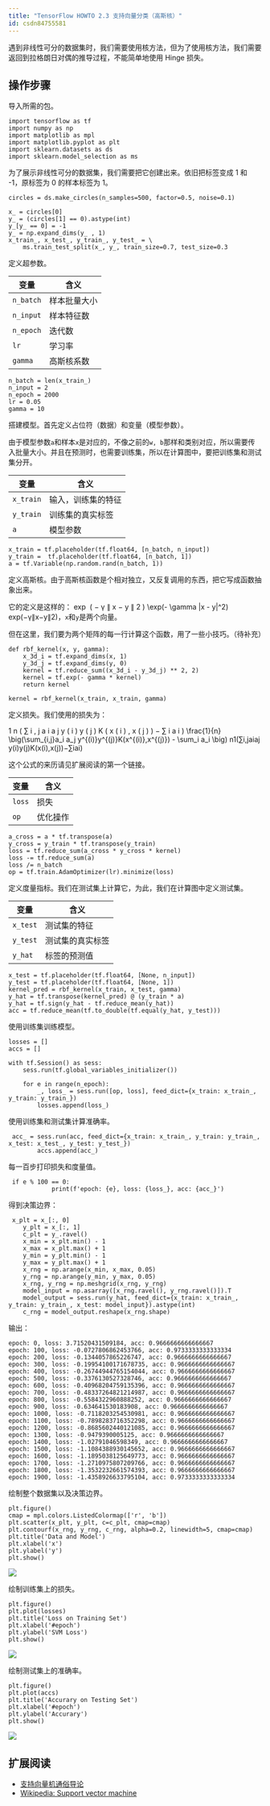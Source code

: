 ```yaml
---
title: "TensorFlow HOWTO 2.3 支持向量分类（高斯核）"
id: csdn84755581
---
```


遇到非线性可分的数据集时，我们需要使用核方法，但为了使用核方法，我们需要返回到拉格朗日对偶的推导过程，不能简单地使用 Hinge 损失。

## 操作步骤

导入所需的包。

```
import tensorflow as tf
import numpy as np
import matplotlib as mpl
import matplotlib.pyplot as plt
import sklearn.datasets as ds
import sklearn.model_selection as ms 
```

为了展示非线性可分的数据集，我们需要把它创建出来。依旧把标签变成 1 和 -1，原标签为 0 的样本标签为 1。

```
circles = ds.make_circles(n_samples=500, factor=0.5, noise=0.1)

x_ = circles[0]
y_ = (circles[1] == 0).astype(int)
y_[y_ == 0] = -1
y_ = np.expand_dims(y_ , 1)
x_train_, x_test_, y_train_, y_test_ = \
    ms.train_test_split(x_, y_, train_size=0.7, test_size=0.3 
```

定义超参数。

| 变量 | 含义 |
| --- | --- |
| `n_batch` | 样本批量大小 |
| `n_input` | 样本特征数 |
| `n_epoch` | 迭代数 |
| `lr` | 学习率 |
| `gamma` | 高斯核系数 |

```
n_batch = len(x_train_)
n_input = 2
n_epoch = 2000
lr = 0.05
gamma = 10 
```

搭建模型。首先定义占位符（数据）和变量（模型参数）。

由于模型参数`a`和样本`x`是对应的，不像之前的`w, b`那样和类别对应，所以需要传入批量大小。并且在预测时，也需要训练集，所以在计算图中，要把训练集和测试集分开。

| 变量 | 含义 |
| --- | --- |
| `x_train` | 输入，训练集的特征 |
| `y_train` | 训练集的真实标签 |
| `a` | 模型参数 |

```
x_train = tf.placeholder(tf.float64, [n_batch, n_input])
y_train =  tf.placeholder(tf.float64, [n_batch, 1])
a = tf.Variable(np.random.rand(n_batch, 1)) 
```

定义高斯核。由于高斯核函数是个相对独立，又反复调用的东西，把它写成函数抽象出来。

它的定义是这样的： exp ⁡ ( − γ ∥ x − y ∥ 2 ) \exp(- \gamma \|x - y\|^2) exp(−γ∥x−y∥2)，`x`和`y`是两个向量。

但在这里，我们要为两个矩阵的每一行计算这个函数，用了一些小技巧。（待补充）

```
def rbf_kernel(x, y, gamma):
    x_3d_i = tf.expand_dims(x, 1)
    y_3d_j = tf.expand_dims(y, 0)
    kernel = tf.reduce_sum((x_3d_i - y_3d_j) ** 2, 2)
    kernel = tf.exp(- gamma * kernel)
    return kernel

kernel = rbf_kernel(x_train, x_train, gamma) 
```

定义损失。我们使用的损失为：

1 n ( ∑ i , j a i a j y ( i ) y ( j ) K ( x ( i ) , x ( j ) ) − ∑ i a i ) \frac{1}{n} \big(\sum_{i,j}a_i a_j y^{(i)}y^{(j)}K(x^{(i)},x^{(j)}) - \sum_i a_i \big) n1​(∑i,j​ai​aj​y(i)y(j)K(x(i),x(j))−∑i​ai​)

这个公式的来历请见扩展阅读的第一个链接。

| 变量 | 含义 |
| --- | --- |
| `loss` | 损失 |
| `op` | 优化操作 |

```
a_cross = a * tf.transpose(a)
y_cross = y_train * tf.transpose(y_train)
loss = tf.reduce_sum(a_cross * y_cross * kernel)
loss -= tf.reduce_sum(a)
loss /= n_batch
op = tf.train.AdamOptimizer(lr).minimize(loss) 
```

定义度量指标。我们在测试集上计算它，为此，我们在计算图中定义测试集。

| 变量 | 含义 |
| --- | --- |
| `x_test` | 测试集的特征 |
| `y_test` | 测试集的真实标签 |
| `y_hat` | 标签的预测值 |

```
x_test = tf.placeholder(tf.float64, [None, n_input])
y_test = tf.placeholder(tf.float64, [None, 1])
kernel_pred = rbf_kernel(x_train, x_test, gamma)
y_hat = tf.transpose(kernel_pred) @ (y_train * a)
y_hat = tf.sign(y_hat - tf.reduce_mean(y_hat))
acc = tf.reduce_mean(tf.to_double(tf.equal(y_hat, y_test))) 
```

使用训练集训练模型。

```
losses = []
accs = []

with tf.Session() as sess:
    sess.run(tf.global_variables_initializer())

    for e in range(n_epoch):
        _, loss_ = sess.run([op, loss], feed_dict={x_train: x_train_, y_train: y_train_})
        losses.append(loss_) 
```

使用训练集和测试集计算准确率。

```
 acc_ = sess.run(acc, feed_dict={x_train: x_train_, y_train: y_train_, x_test: x_test_, y_test: y_test_})
        accs.append(acc_) 
```

每一百步打印损失和度量值。

```
 if e % 100 == 0:
            print(f'epoch: {e}, loss: {loss_}, acc: {acc_}') 
```

得到决策边界：

```
 x_plt = x_[:, 0]
    y_plt = x_[:, 1]
    c_plt = y_.ravel()
    x_min = x_plt.min() - 1
    x_max = x_plt.max() + 1
    y_min = y_plt.min() - 1
    y_max = y_plt.max() + 1
    x_rng = np.arange(x_min, x_max, 0.05)
    y_rng = np.arange(y_min, y_max, 0.05)
    x_rng, y_rng = np.meshgrid(x_rng, y_rng)
    model_input = np.asarray([x_rng.ravel(), y_rng.ravel()]).T
    model_output = sess.run(y_hat, feed_dict={x_train: x_train_, y_train: y_train_, x_test: model_input}).astype(int)
    c_rng = model_output.reshape(x_rng.shape) 
```

输出：

```
epoch: 0, loss: 3.71520431509184, acc: 0.9666666666666667
epoch: 100, loss: -0.0727806862453766, acc: 0.9733333333333334
epoch: 200, loss: -0.1344057865226747, acc: 0.9666666666666667
epoch: 300, loss: -0.19954100171678735, acc: 0.9666666666666667
epoch: 400, loss: -0.26744944765154044, acc: 0.9666666666666667
epoch: 500, loss: -0.3376130527328746, acc: 0.9666666666666667
epoch: 600, loss: -0.40968204759135396, acc: 0.9666666666666667
epoch: 700, loss: -0.48337264821214987, acc: 0.9666666666666667
epoch: 800, loss: -0.5584322960888252, acc: 0.9666666666666667
epoch: 900, loss: -0.634641530183908, acc: 0.9666666666666667
epoch: 1000, loss: -0.7118203254530981, acc: 0.9666666666666667
epoch: 1100, loss: -0.7898283716352298, acc: 0.9666666666666667
epoch: 1200, loss: -0.8685602440121085, acc: 0.9666666666666667
epoch: 1300, loss: -0.9479390005125, acc: 0.9666666666666667
epoch: 1400, loss: -1.02791046598349, acc: 0.9666666666666667
epoch: 1500, loss: -1.1084388930145652, acc: 0.9666666666666667
epoch: 1600, loss: -1.1895038125649773, acc: 0.9666666666666667
epoch: 1700, loss: -1.2710975807209766, acc: 0.9666666666666667
epoch: 1800, loss: -1.3532232661574393, acc: 0.9666666666666667
epoch: 1900, loss: -1.4358926633795104, acc: 0.9733333333333334 
```

绘制整个数据集以及决策边界。

```
plt.figure()
cmap = mpl.colors.ListedColormap(['r', 'b'])
plt.scatter(x_plt, y_plt, c=c_plt, cmap=cmap)
plt.contourf(x_rng, y_rng, c_rng, alpha=0.2, linewidth=5, cmap=cmap)
plt.title('Data and Model')
plt.xlabel('x')
plt.ylabel('y')
plt.show() 
```

![](../img/5c8a7fec41879991c9b7453f41ae4e9f.png)

绘制训练集上的损失。

```
plt.figure()
plt.plot(losses)
plt.title('Loss on Training Set')
plt.xlabel('#epoch')
plt.ylabel('SVM Loss')
plt.show() 
```

![](../img/944cc78c1b1938fcb1c8f0ffb1660e43.png)

绘制测试集上的准确率。

```
plt.figure()
plt.plot(accs)
plt.title('Accurary on Testing Set')
plt.xlabel('#epoch')
plt.ylabel('Accurary')
plt.show() 
```

![](../img/d6a16f2ce179fd8583fb932fd193444d.png)

## 扩展阅读

*   [支持向量机通俗导论](https://blog.csdn.net/v_july_v/article/details/7624837)
*   [Wikipedia: Support vector machine](https://en.wikipedia.org/wiki/Support_vector_machine)